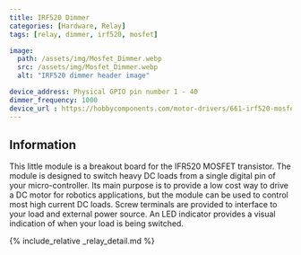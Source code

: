 ```yaml
---
title: IRF520 Dimmer
categories: [Hardware, Relay]
tags: [relay, dimmer, irf520, mosfet]

image:
  path: /assets/img/Mosfet_Dimmer.webp
  src: /assets/img/Mosfet_Dimmer.webp
  alt: "IRF520 dimmer header image"

device_address: Physical GPIO pin number 1 - 40
dimmer_frequency: 1000
device_url : https://hobbycomponents.com/motor-drivers/661-irf520-mosfet-driver-module
---
```


## Information

This little module is a breakout board for the IFR520 MOSFET transistor. The module is designed to switch heavy DC loads from a single digital pin of your micro-controller. Its main purpose is to provide a low cost way to drive a DC motor for robotics applications, but the module can be used to control most high current DC loads. Screw terminals are provided to interface to your load and external power source. An LED indicator provides a visual indication of when your load is being switched.

{% include_relative _relay_detail.md %}

